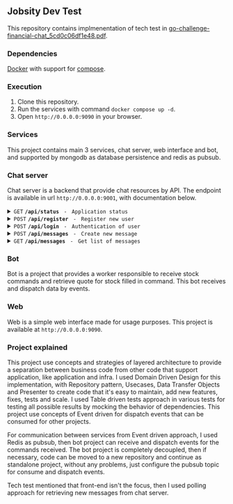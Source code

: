 ## Jobsity Dev Test

This repository contains implmenentation of tech test in [go-challenge-financial-chat_5cd0c06df1e48.pdf](./go-challenge-financial-chat_5cd0c06df1e48.pdf).

### Dependencies

[Docker](https://www.docker.com/) with support for [compose](https://docs.docker.com/compose/).

### Execution

1. Clone this repository.
2. Run the services with command `docker compose up -d`.
3. Open `http://0.0.0.0:9090` in your browser.

### Services

This project contains main 3 services, chat server, web interface and bot, and supported by mongodb as database persistence and redis as pubsub.

### Chat server

Chat server is a backend that provide chat resources by API. The endpoint is available in url `http://0.0.0.0:9001`, with documentation below.

<details>
 <summary><code>GET</code> <code><b>/api/status</b></code> <code> - </code> <code>Application status</code></summary>

##### Response

> | Status code | Response |
> |-----------|-----------|
> | `200` | Status with datetime |

##### Example

> ```bash
> curl --request GET --url 'http://127.0.0.1:9007/api/status'
> ```

</details>

<details>
 <summary><code>POST</code> <code><b>/api/register</b></code> <code> - </code> <code>Register new user</code></summary>

##### Parameters

> | Name | Type | Description |
> |-----------|-----------|-----------|
> | name | string | Name of user |
> | email | string | E-mail of user |
> | password | string | Password with minimum lenght of 8 characters |

##### Response

> | Status code | Response |
> |-----------|-----------|
> | `201` | User created with success |
> | `400` | One of parameters above is incorret |
> | `422` | User already registered with e-mail filled |
> | `500` | Internal server error |

##### Example

> ```bash
> curl --request POST \
>   --url http://127.0.0.1:9001/api/register \
>   --header 'Content-Type: application/json' \
>   --data '{
>   "name": "John Doe",
>   "email": "john@doe.tld",
>   "password": "pa$sw0rd"
> }'
> ```

> ```json
> {
>   "id": "65207247d040de340e853cc9",
>   "name": "John Doe",
>   "email": "john@doe.tld",
>   "password": "it's a secret :)"
> }
> ```

</details>

<details>
 <summary><code>POST</code> <code><b>/api/login</b></code> <code> - </code> <code>Authentication of user</code></summary>

##### Parameters

> | Name | Type | Description |
> |-----------|-----------|-----------|
> | email | string | E-mail of user |
> | password | string | Password with minimum lenght of 8 characters |

##### Response

> | Status code | Response |
> |-----------|-----------|
> | `200` | Login with success and access token generated |
> | `400` | One of parameters above is incorret |
> | `422` | E-mail or password is incorrect |
> | `500` | Internal server error |

##### Example

> ```bash
> curl --request POST \
>   --url http://127.0.0.1:9001/api/login \
>   --header 'Content-Type: application/json' \
>   --data '{
>   "email": "john@doe.tld",
>   "password": "pa$sw0rd"
> }'
> ```

> ```json
> {
>   "accessToken": "eyJhbGciOiJIUzI1NiIsInR5cCI6IkpXVCJ9.eyJ1c2VyTmFtZSI6IkpvaG4gRG9lIiwidXNlckVtYWlsIjoiam9obkBkb2UudGxkIiwiZXhwIjoxNjk3MDM0MzU4fQ.Cyrr_QJQdKOgtNcW2jF9_UFxFSe8StgkOc_OLTqkzKg"
> }
> ```

</details>

<details>
 <summary><code>POST</code> <code><b>/api/messages</b></code> <code> - </code> <code>Create new message</code></summary>

##### Parameters

> | Name | Type | Format | Description |
> |-----------|-----------|-----------|-----------|
> | Authorization | string | Header | Token of authenticated user |
> | messageText | string | Json body | Text message |

##### Response

> | Status code | Resposta |
> |-----------|-----------|
> | `201` | Message created with success |
> | `202` | Message accepted with success if a message contains a command |
> | `400` | One of parameters above is incorret |
> | `403` | Authenticated user required |
> | `500` | Internal server error |

##### Example

> ```bash
> curl --request POST \
>   --url http://127.0.0.1:9001/api/messages \
>   --header 'Authorization: Bearer eyJhbGciOiJIUzI1NiIsInR5cCI6IkpXVCJ9.eyJ1c2VyTmFtZSI6IkpvaG4gRG9lIiwidXNlckVtYWlsIjoiam9obkBkb2UudGxkIiwiZXhwIjoxNjk3MDM0MzU4fQ.Cyrr_QJQdKOgtNcW2jF9_UFxFSe8StgkOc_OLTqkzKg' \
>   --header 'Content-Type: application/json' \
>   --data '{
>   "messageText": "Did you see that?"
> }'
> ```

> ```json
> {
>   "id": "01HC89B67PBJT8JXMMARZGAP1F",
>   "userName": "John Doe",
>   "userEmail": "john@doe.tld",
>   "messageText": "Did you see that?",
>   "datetime": "2023-10-08 15:38:41"
> }
> ```

</details>

<details>
 <summary><code>GET</code> <code><b>/api/messages</b></code> <code> - </code> <code>Get list of messages</code></summary>

##### Parameters

> | Name | Type | Format | Description |
> |-----------|-----------|-----------|-----------|
> | Authorization | string | Header | Token of authenticated user |
> | page | integer | Query string | Page of messages (optional) |
> | itemsPerPage | integer | Query string | Items per page of messages (optional) |

##### Response

> | Status code | Resposta |
> |-----------|-----------|
> | `200` | List of messages |
> | `400` | One of parameters above is incorret |
> | `403` | Authenticated user required |
> | `500` | Internal server error |

##### Example

> ```bash
> curl --request GET \
>   --url 'http://127.0.0.1:9001/api/messages?page=1&itemsPerPage=50' \
>   --header 'Authorization: Bearer eyJhbGciOiJIUzI1NiIsInR5cCI6IkpXVCJ9.eyJ1c2VyTmFtZSI6IkpvaG4gRG9lIiwidXNlckVtYWlsIjoiam9obkBkb2UudGxkIiwiZXhwIjoxNjk3MDM0MzU4fQ.Cyrr_QJQdKOgtNcW2jF9_UFxFSe8StgkOc_OLTqkzKg'
> ```

> ```json
> [
>   {
>     "id": "01HC89B67PBJT8JXMMARZGAP1F",
>     "userName": "John Doe",
>     "userEmail": "john@doe.tld",
>     "messageText": "Did you see that?",
>     "datetime": "2023-10-08 15:38:41"
>   }
> ]
> ```

</details>

### Bot

Bot is a project that provides a worker responsible to receive stock commands and retrieve quote for stock filled in command. This bot receives and dispatch data by events.

### Web

Web is a simple web interface made for usage purposes. This project is available at `http://0.0.0.0:9090`.

### Project explained

This project use concepts and strategies of layered architecture to provide a separation between business code from other code that support application, like application and infra. I used Domain Driven Design for this implementation, with Repository pattern, Usecases, Data Transfer Objects and Presenter to create code that it's easy to maintain, add new features, fixes, tests and scale. I used Table driven tests approach in various tests for testing all possible results by mocking the behavior of dependencies. This project use concepts of Event driven for dispatch events that can be consumed for other projects.

For communication between services from Event driven approach, I used Redis as pubsub, then bot project can receive and dispatch events for the commands received. The bot project is completely decoupled, then if necessary, code can be moved to a new repository and continue as standalone project, without any problems, just configure the pubsub topic for consume and dispatch events.

Tech test mentioned that front-end isn't the focus, then I used polling approach for retrieving new messages from chat server.
